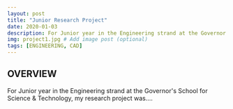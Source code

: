 ```yaml
---
layout: post
title: "Junior Research Project"
date: 2020-01-03
description: For Junior year in the Engineering strand at the Governor's School for Science & Technology, my research project was....  . # Add post description (optional)
img: project1.jpg # Add image post (optional)
tags: [ENGINEERING, CAD]
---
```



## OVERVIEW
For Junior year in the Engineering strand at the Governor's School for Science & Technology, my research project was....   
